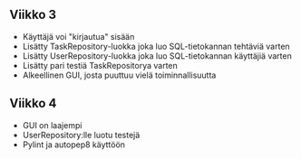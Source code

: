 ## Viikko 3
- Käyttäjä voi "kirjautua" sisään
- Lisätty TaskRepository-luokka joka luo SQL-tietokannan tehtäviä varten
- Lisätty UserRepository-luokka joka luo SQL-tietokannan käyttäjiä varten
- Lisätty pari testiä TaskRepositorya varten
- Alkeellinen GUI, josta puuttuu vielä toiminnallisuutta

## Viikko 4
- GUI on laajempi
- UserRepository:lle luotu testejä
- Pylint ja autopep8 käyttöön

